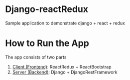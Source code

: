 # Django-reactRedux
Sample application to demonstrate django + react + redux

# How to Run the App
The app consists of two parts
<ol>
<li><a href="https://github.com/kybrdbnd/django-reactRedux/blob/master/client">Client (Frontend)</a>: ReactRedux + ReactBootstrap</li>
<li><a href="https://github.com/kybrdbnd/django-reactRedux/tree/master/server/src">Server (Backend)</a>: Django + DjangoRestFramework</li>
